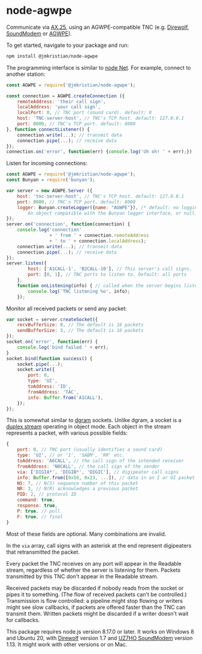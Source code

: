 # node-agwpe
Communicate via [AX.25](https://www.tapr.org/pdf/AX25.2.2.pdf),
using an AGWPE-compatible TNC (e.g.
[Direwolf](https://github.com/wb2osz/direwolf),
[SoundModem](http://uz7.ho.ua/packetradio.htm) or
[AGWPE](https://www.sv2agw.com/downloads/)).

To get started, navigate to your package and run:
```bash
npm install @jmkristian/node-agwpe
```
The programming interface is similar to
[node Net](https://nodejs.org/docs/latest-v8.x/api/net.html).
For example, connect to another station:
```js
const AGWPE = require('@jmkristian/node-agwpe');

const connection = AGWPE.createConnection ({
    remoteAddress: 'their call sign',
    localAddress: 'your call sign',
    localPort: 0, // TNC port (sound card). default: 0
    host: 'TNC-server-host', // TNC's TCP host. default: 127.0.0.1
    port: 8000, // TNC's TCP port. default: 8000
}, function connectListener() {
    connection.write(...); // transmit data
    connection.pipe(...); // receive data
});
connection.on('error', function(err) {console.log('Uh oh! ' + err);})
```

Listen for incoming connections:
```js
const AGWPE = require('@jmkristian/node-agwpe');
const Bunyan = require('bunyan');

var server = new AGWPE.Server ({
    host: 'tnc-server-host', // TNC's TCP host. default: 127.0.0.1
    port: 8000, // TNC's TCP port. default: 8000
    logger: Bunyan.createLogger({name: "AGWPE"}), /* default: no logging
        An object compatible with the Bunyan logger interface, or null. */
});
server.on('connection', function(connection) {
    console.log('connection'
                + ' from ' + connection.remoteAddress
                + ' to ' + connection.localAddress);
    connection.write(...); // transmit data
    connection.pipe(...); // receive data
});
server.listen({
        host: ['A1CALL-1', 'B2CALL-10'], // This server's call signs.
        port: [0, 1], // TNC ports to listen to. Default: all ports
    },
    function onListening(info) { // called when the server begins listening
        console.log('TNC listening %o', info);
    });
```
Monitor all received packets or send any packet:
```js
var socket = server.createSocket({
    recvBufferSize: 8, // The default is 16 packets
    sendBufferSize: 3, // The default is 16 packets
});
socket.on('error', function(err) {
    console.log('bind failed ' + err);
}
socket.bind(function success() {
    socket.pipe(...);
    socket.write({
        port: 0,
        type: 'UI',
        toAddress: 'ID',
        fromAddress: 'TAC',
        info: Buffer.from('A1CALL'),
    });
});
```
This is somewhat similar to
[dgram](https://nodejs.org/docs/latest-v8.x/api/dgram.html) sockets.
Unlike dgram, a socket is a
[duplex stream](https://nodejs.org/docs/latest-v8.x/api/stream.html#stream_class_stream_duplex)
operating in object mode.
Each object in the stream represents a packet, with various possible fields:
```js
{
    port: 0, // TNC port (usually identifies a sound card)
    type: 'UI', // or 'I', 'SABM', 'RR' etc.
    toAddress: 'A6CALL', // the call sign of the intended receiver
    fromAddress: 'N0CALL', // the call sign of the sender
    via: ['DIGIA*', 'DIGIB*', 'DIGIC'], // digipeater call signs
    info: Buffer.from([0x56, 0x23, ...]), // data in an I or UI packet
    NS: 7, // N(S) sequence number of this packet
    NR: 3, // N(R) acknowledges a previous packet
    PID: 2, // protocol ID
    command: true,
    response: true,
    P: true, // poll
    F: true, // final
}
```
Most of these fields are optional. Many combinations are invalid.

In the ``via`` array, call signs with an asterisk at the end represent
digipeaters that retransmitted the packet.

Every packet the TNC receives on any port will appear in the Readable stream,
regardless of whether the server is listening for them.
Packets transmitted by this TNC don't appear in the Readable stream.

Received packets may be discarded if nobody reads from the socket or
pipes it to something. (The flow of received packets can't be controlled.)
Transmission is flow controlled: a pipeline might stop flowing or writers
might see slow callbacks, if packets are offered faster than the TNC can
transmit them. Written packets might be discarded if a writer doesn't
wait for callbacks.

This package requires node.js version 8.17.0 or later.
It works on Windows 8 and Ubuntu 20, with
[Direwolf](https://github.com/wb2osz/direwolf) version 1.7
and [UZ7HO SoundModem](http://uz7.ho.ua/packetradio.htm) version 1.13.
It might work with other versions or on Mac.

